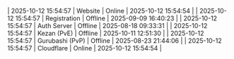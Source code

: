 | 2025-10-12 15:54:57 | Website | Online | 2025-10-12 15:54:54 |
| 2025-10-12 15:54:57 | Registration | Offline | 2025-09-09 16:40:23 |
| 2025-10-12 15:54:57 | Auth Server | Offline | 2025-08-18 09:33:31 |
| 2025-10-12 15:54:57 | Kezan (PvE) | Offline | 2025-10-11 12:51:30 |
| 2025-10-12 15:54:57 | Gurubashi (PvP) | Offline | 2025-08-23 21:44:06 |
| 2025-10-12 15:54:57 | Cloudflare | Online | 2025-10-12 15:54:54 |

